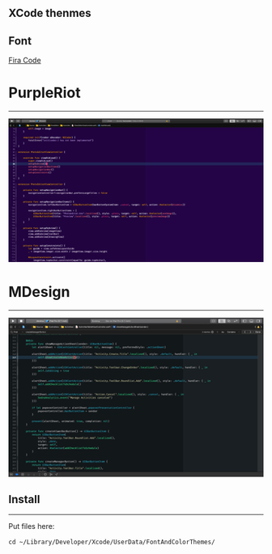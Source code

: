 XCode thenmes
----------------

## Font
[Fira Code](https://github.com/tonsky/FiraCode)


# PurpleRiot
----------------
<p align="center">
  <img src="https://github.com/Konrad77/xcode1x-themes/blob/master/screenshots/purpleriot.png" alt="Icon"/>
</p>


# MDesign
----------------
<p align="center">
  <img src="https://github.com/Konrad77/xcode1x-themes/blob/master/screenshots/mdesign.png" alt="Icon"/>
</p>

## Install
----------------
Put files here:

```
cd ~/Library/Developer/Xcode/UserData/FontAndColorThemes/
```

